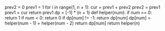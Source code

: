 prev2 = 0
prev1 = 1
for i in range(1, n + 1):
cur = prev1 + prev2
prev2 = prev1
prev1 = cur
return prev1
dp = [-1] * (n + 1)
def helper(num):
if num == 0:
return 1
if num < 0:
return 0
if dp[num] !=  -1:
return dp[num]
dp[num] = helper(num - 1) + helper(num - 2)
return dp[num]
return helper(n)